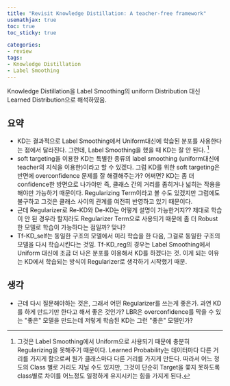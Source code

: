 ```yaml
---
title: "Revisit Knowledge Distillation: A teacher-free framework"
usemathjax: true
toc: true
toc_sticky: true

categories:
- review
tags:
- Knowledge Distillation
- Label Smoothing
---
```




Knowledge Distillation을 Label Smoothing의 uniform Distribution 대신 Learned Distribution으로 해석하였음.



## 요약

* KD는 결과적으로 Label Smoothing에서 Uniform대신에 학습된 분포를 사용한다는 점에서 달라진다. 그런데, Label Smoothing을 했을 때 KD는 잘 안 된다. [^1]  
* soft targeting을 이용한 KD는 특별한 종류의 label smoothing (uniform대신에 teacher의 지식을 이용한)이라고 할 수 있겠다. 그럼 KD를 위한 soft targeting은 반면에 overconfidence 문제를 잘 해결해주는가? 어쩌면? KD는 좀 더 confidence한 방면으로 나가야만 즉, 클래스 간의 거리를 좁히거나 넓히는 작용을 해야만 가능하기 때문이다. Regularizing Term이라고 볼 수도 있겠지만 그럼에도 불구하고 그것은 클래스 사이의 관계를 여전히 반영하고 있기 때문이다.
* 근데 Regularizer로 Re-KD와 De-KD는 어떻게 설명이 가능한거지?? 제대로 학습이 안 된 경우라 할지라도 Regularizer Term으로 사용되기 때문에 좀 더 Robust한 모델로 학습이 가능하다는 점일까? 맞나?
* Tf-KD_self는 동일한 구조의 모델에서 미리 학습을 한 다음, 그걸로 동일한 구조의 모델을 다시 학습시킨다는 것임. Tf-KD_reg의 경우는 Label Smoothing에서 Uniform 대신에 조금 더 나은 분포를 이용해서 KD를 하겠다는 것. 이게 되는 이유는 KD에서 학습되는 방식이 Regularizer로 생각하기 시작했기 때문.



## 생각

* 근데 다시 질문해야하는 것은, 그래서 어떤 Regularizer를 쓰는게 좋은가. 과연 KD를 하게 만드기만 한다고 해서 좋은 것인가? LBR은 overconfidence를 막을 수 있는 "좋은" 모델을 만드는데 저렇게 학습된 KD는 그런 "좋은" 모델인가?





[^1]: 그것은 Label Smoothing에서 Uniform으로 사용되기 때문에 충분히 Regularizing을 못해주기 때문이다. Learned Probability는 데이터마다 다른 거리를 가지게 함으로써 뭔가 클래스마다 다른 거리를 가지게 만든다. 따라서 어느 정도의 Class 별로 거리도 지닐 수도 있지만, 그것이 단순히 Target을 쫓지 못하도록 class별로 차이를 어느정도 일정하게 유지시키는 힘을 가지게 된다.


